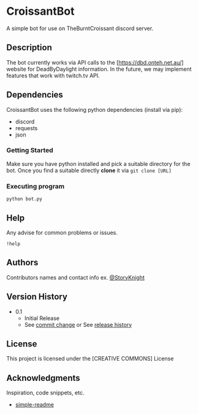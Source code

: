 # CroissantBot

A simple bot for use on TheBurntCroissant discord server.

## Description

The bot currently works via API calls to the [https://dbd.onteh.net.au/] website for DeadByDaylight information.
In the future, we may implement features that work with twitch.tv API.

## Dependencies
CroissantBot uses the following python dependencies (install via pip):
* discord
* requests
* json

### Getting Started
Make sure you have python installed and pick a suitable directory for the bot.
Once you find a suitable directly **clone** it via
`git clone [URL]`

### Executing program
`python bot.py`

## Help

Any advise for common problems or issues.
```
!help
```

## Authors

Contributors names and contact info
ex. [@StoryKnight](https://github.com/StoryKnight)

## Version History

* 0.1
    * Initial Release
    * See [commit change]() or See [release history]()

## License

This project is licensed under the [CREATIVE COMMONS] License

## Acknowledgments

Inspiration, code snippets, etc.
* [simple-readme](https://gist.github.com/DomPizzie/7a5ff55ffa9081f2de27c315f5018afc)

